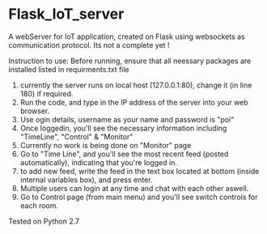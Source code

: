 # Flask_IoT_server
A webServer for IoT application, created on Flask using websockets as communication protocol. Its not a complete yet !

Instruction to use:
Before running, ensure that all neessary packages are installed listed in requirments.txt file

1. currently the server runs on local host (127.0.0.1:80), change it (in line 180) if required.
2. Run the code, and type in the IP address of the server into your web browser.
3. Use ogin details, username as your name and password is "poi"
4. Once loggedin, you'll see the necessary information including "TimeLine", "Control" & "Monitor"
5. Currently no work is being done on "Monitor" page
6. Go to "Time Line", and you'll see the most recent feed (posted automatically), indicating that you're logged in.
7. to add new feed, write the feed in the text box located at bottom (inside internal variables box), and press enter.
8. Multiple users can login at any time and chat with each other aswell. 
9. Go to Control page (from main menu) and you'll see switch controls for each room. 

Tested on Python 2.7



